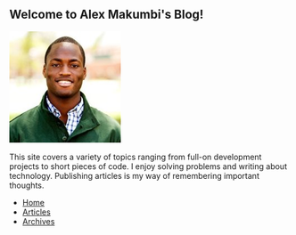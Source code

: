 ## Welcome to Alex Makumbi's Blog!

![Image](assets/img/Makumbi.jpg)

This site covers a variety of topics ranging from full-on development projects to short pieces of code. I enjoy solving problems and writing about technology. Publishing articles is my way of remembering important thoughts.

- [Home](https://makumbi.github.io/output/index.html)
- [Articles](https://makumbi.github.io/output/about.html)
- [Archives](https://makumbi.github.io/output/archive.html)




